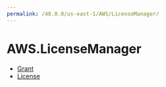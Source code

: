 ```yaml
---
permalink: /48.0.0/us-east-1/AWS/LicenseManager/
---
```


# AWS.LicenseManager



* [Grant](Grant.md)
* [License](License.md)